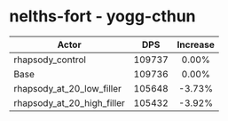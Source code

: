 # nelths-fort - yogg-cthun
| Actor | DPS | Increase |
|---|:---:|:---:|
|rhapsody_control|109737|0.00%|
|Base|109736|0.00%|
|rhapsody_at_20_low_filler|105648|-3.73%|
|rhapsody_at_20_high_filler|105432|-3.92%|
